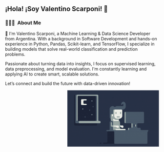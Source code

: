 <h2>¡Hola! ¡Soy Valentino Scarponi! 👋</h2>

### 👨🏻‍💻 &nbsp;About Me

👋 I'm Valentino Scarponi, a Machine Learning & Data Science Developer from Argentina. With a background in Software Development and hands-on experience in Python, Pandas, Scikit-learn, and TensorFlow, I specialize in building models that solve real-world classification and prediction problems.

Passionate about turning data into insights, I focus on supervised learning, data preprocessing, and model evaluation. I'm constantly learning and applying AI to create smart, scalable solutions.

Let’s connect and build the future with data-driven innovation!

<img alt="Night Coding" src="https://raw.githubusercontent.com/AVS1508/AVS1508/master/assets/Night-Coding.gif" align="right"/>


